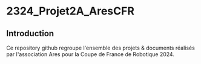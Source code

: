# 2324_Projet2A_AresCFR
## Introduction
Ce repository github regroupe l'ensemble des projets & documents réalisés par l'association Ares pour la Coupe de France de Robotique 2024.
